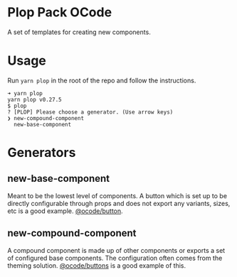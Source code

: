 # Plop Pack OCode

A set of templates for creating new components.

# Usage

Run `yarn plop` in the root of the repo and follow the instructions.

```
➜ yarn plop
yarn plop v0.27.5
$ plop
? [PLOP] Please choose a generator. (Use arrow keys)
❯ new-compound-component
  new-base-component
```

# Generators

## new-base-component

Meant to be the lowest level of components. A button which is
set up to be directly configurable through props and does not export
any variants, sizes, etc is a good
example. [@ocode/button](../button).

## new-compound-component

A compound component is made up of other components or exports a set
of configured base components. The configuration often comes from the
theming solution. [@ocode/buttons](../buttons) is a good example of
this.
